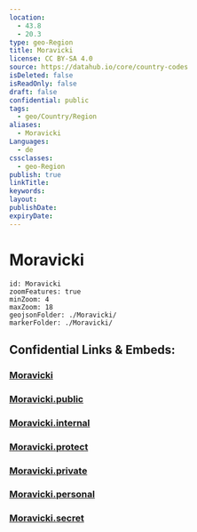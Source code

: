 ```yaml
---
location:
  - 43.8
  - 20.3
type: geo-Region
title: Moravicki
license: CC BY-SA 4.0
source: https://datahub.io/core/country-codes
isDeleted: false
isReadOnly: false
draft: false
confidential: public
tags:
  - geo/Country/Region
aliases:
  - Moravicki
Languages:
  - de
cssclasses:
  - geo-Region
publish: true
linkTitle:
keywords:
layout:
publishDate:
expiryDate:
---
```


# Moravicki

```leaflet
id: Moravicki
zoomFeatures: true 
minZoom: 4 
maxZoom: 18
geojsonFolder: ./Moravicki/
markerFolder: ./Moravicki/
```


## Confidential Links & Embeds: 

### [Moravicki](/_Standards/Earth/Continent/Europe/Europe~South/Serbia/districts~Serbia/Moravicki.md) 

### [Moravicki.public](/_public/Earth/Continent/Europe/Europe~South/Serbia/districts~Serbia/Moravicki.public.md) 

### [Moravicki.internal](/_internal/Earth/Continent/Europe/Europe~South/Serbia/districts~Serbia/Moravicki.internal.md) 

### [Moravicki.protect](/_protect/Earth/Continent/Europe/Europe~South/Serbia/districts~Serbia/Moravicki.protect.md) 

### [Moravicki.private](/_private/Earth/Continent/Europe/Europe~South/Serbia/districts~Serbia/Moravicki.private.md) 

### [Moravicki.personal](/_personal/Earth/Continent/Europe/Europe~South/Serbia/districts~Serbia/Moravicki.personal.md) 

### [Moravicki.secret](/_secret/Earth/Continent/Europe/Europe~South/Serbia/districts~Serbia/Moravicki.secret.md)

